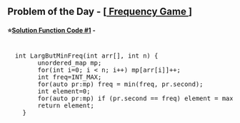 ## Problem of the Day - [<a href="https://practice.geeksforgeeks.org/problems/frequency-game/1"> Frequency Game </a>]


#### ⭐<ins>Solution Function Code #1</ins> -
<pre>

  int LargButMinFreq(int arr[], int n) {
        unordered_map<int, int> mp;
        for(int i=0; i < n; i++) mp[arr[i]]++;
        int freq=INT_MAX;
        for(auto pr:mp) freq = min(freq, pr.second);
        int element=0;
        for(auto pr:mp) if (pr.second == freq) element = max(element, pr.first);
        return element;
    }
</pre>
